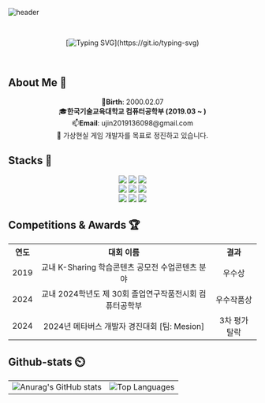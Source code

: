 ![header](https://capsule-render.vercel.app/api?type=waving&color=0:c6acf6,100:E6B9F7&width=1500&height=240&section=header&text=Hello%20World✋%20I'm%20WooJin!&fontSize=50&fontColor=ffffff )  


<div align="center">
  <br>

  [![Typing SVG](https://readme-typing-svg.demolab.com?font=Nanum+Gothic+Coding&size=35&pause=1000&color=blue&center=true&vCenter=true&width=1000&lines=“가상현실+게임+개발자를+꿈꾸고+있습니다.”;“미래를+준비하며+고민하는+개발자+입니다.”;)](https://git.io/typing-svg) 
  
</div>

<br>

## About Me 🌟
<div align="center">
   🎂<strong>Birth</strong>: 2000.02.07
   <br>
   🎓<strong>한국기술교육대학교 컴퓨터공학부 (2019.03 ~ )</strong>  
   <br>
   📫<strong>Email</strong>: ujin2019136098@gmail.com  
   <br>
   🚀 가상현실 게임 개발자를 목표로 정진하고 있습니다.
</div>


## Stacks 📖
<div align="center">
  <img src="https://img.shields.io/badge/c%23-239120?style=for-the-badge&logo=c-sharp&logoColor=white">
  <img src="https://img.shields.io/badge/c++-00599C?style=for-the-badge&logo=c%2B%2B&logoColor=white">
  <img src="https://img.shields.io/badge/dart-0175C2?style=for-the-badge&logo=dart&logoColor=white">
  <br>
  <img src="https://img.shields.io/badge/unity-000000?style=for-the-badge&logo=unity&logoColor=white">
  <img src="https://img.shields.io/badge/flutter-02569B?style=for-the-badge&logo=flutter&logoColor=white">
  <img src="https://img.shields.io/badge/virtual%20reality-0071BC?style=for-the-badge&logo=virtual-reality&logoColor=white">
  <br>
  <img src="https://img.shields.io/badge/github-181717?style=for-the-badge&logo=github&logoColor=white">
  <img src="https://img.shields.io/badge/discord-5865F2?style=for-the-badge&logo=discord&logoColor=white">
  <img src="https://img.shields.io/badge/notion-000000?style=for-the-badge&logo=notion&logoColor=white">
</div>

## Competitions & Awards 🏆

<table align="center">
  <tr>
    <th style="text-align: center;">연도</th>
    <th style="text-align: center;">대회 이름</th>
    <th style="text-align: center;">결과</th>
  </tr>
  <tr>
    <td style="text-align: center;">2019</td>
    <td style="text-align: center;">교내 K-Sharing 학습콘텐츠 공모전 수업콘텐츠 분야</td>
    <td style="text-align: center;">우수상</td>
  </tr>
  <tr>
    <td style="text-align: center;">2024</td>
    <td style="text-align: center;">교내 2024학년도 제 30회 졸업연구작품전시회 컴퓨터공학부</td>
    <td style="text-align: center;">우수작품상</td>
  </tr>
  <tr>
    <td style="text-align: center;">2024</td>
    <td style="text-align: center;">2024년 메타버스 개발자 경진대회 [팀: Mesion]</td>
    <td style="text-align: center;">3차 평가 탈락</td>
  </tr>
</table>



## Github-stats ⏲️

<table align="center">
  <tr>
    <td>
      <img src="https://github-readme-stats.vercel.app/api?username=Korysanan&show_icons=true&theme=dracula" alt="Anurag's GitHub stats">
    </td>
    <td>
      <img src="https://github-readme-stats.vercel.app/api/top-langs/?username=Korysanan&layout=compact&theme=dracula" alt="Top Languages">
    </td>
  </tr>
</table>

